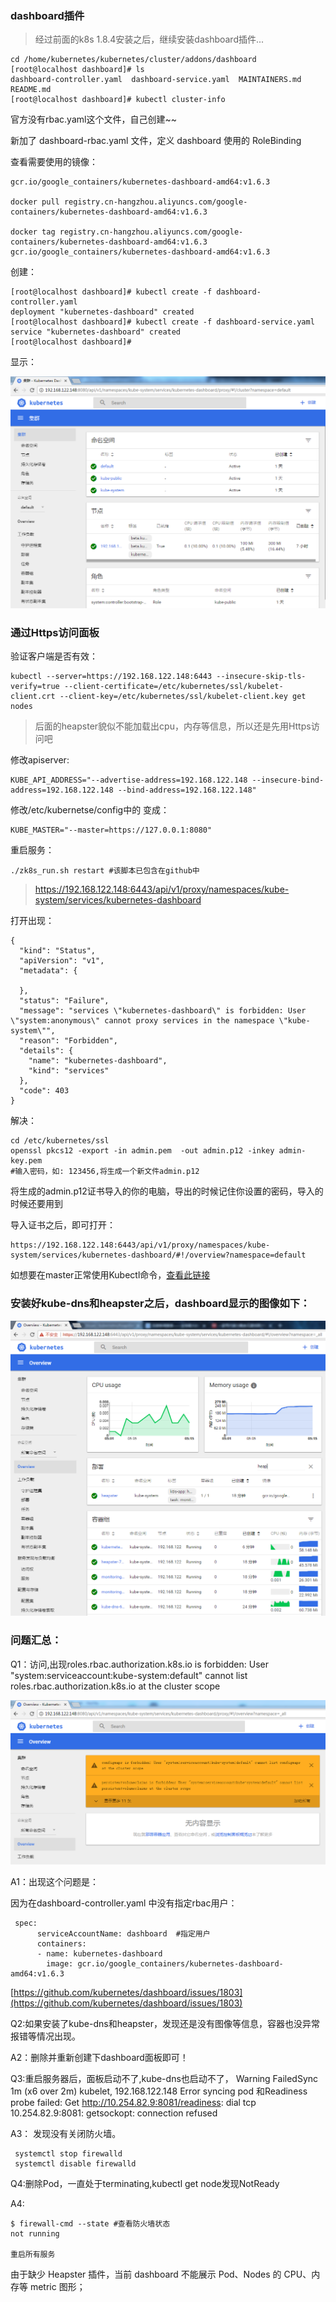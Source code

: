 ### dashboard插件

>经过前面的k8s 1.8.4安装之后，继续安装dashboard插件...

	cd /home/kubernetes/kubernetes/cluster/addons/dashboard
	[root@localhost dashboard]# ls
	dashboard-controller.yaml  dashboard-service.yaml  MAINTAINERS.md  README.md
	[root@localhost dashboard]# kubectl cluster-info


官方没有rbac.yaml这个文件，自己创建~~

新加了 dashboard-rbac.yaml 文件，定义 dashboard 使用的 RoleBinding


查看需要使用的镜像：

	gcr.io/google_containers/kubernetes-dashboard-amd64:v1.6.3

	docker pull registry.cn-hangzhou.aliyuncs.com/google-containers/kubernetes-dashboard-amd64:v1.6.3

	docker tag registry.cn-hangzhou.aliyuncs.com/google-containers/kubernetes-dashboard-amd64:v1.6.3 gcr.io/google_containers/kubernetes-dashboard-amd64:v1.6.3



创建：

	[root@localhost dashboard]# kubectl create -f dashboard-controller.yaml 
	deployment "kubernetes-dashboard" created
	[root@localhost dashboard]# kubectl create -f dashboard-service.yaml 
	service "kubernetes-dashboard" created
	[root@localhost dashboard]# 



显示：

![./images/20171124181132.png](./images/20171124181132.png)


### 通过Https访问面板

验证客户端是否有效：

	kubectl --server=https://192.168.122.148:6443 --insecure-skip-tls-verify=true --client-certificate=/etc/kubernetes/ssl/kubelet-client.crt --client-key=/etc/kubernetes/ssl/kubelet-client.key get nodes

>后面的heapster貌似不能加载出cpu，内存等信息，所以还是先用Https访问吧

修改apiserver:

	KUBE_API_ADDRESS="--advertise-address=192.168.122.148 --insecure-bind-address=192.168.122.148 --bind-address=192.168.122.148"

修改/etc/kubernetse/config中的
变成：

	KUBE_MASTER="--master=https://127.0.0.1:8080"

重启服务：

	./zk8s_run.sh restart #该脚本已包含在github中

>https://192.168.122.148:6443/api/v1/proxy/namespaces/kube-system/services/kubernetes-dashboard

打开出现：

	{
	  "kind": "Status",
	  "apiVersion": "v1",
	  "metadata": {
	    
	  },
	  "status": "Failure",
	  "message": "services \"kubernetes-dashboard\" is forbidden: User \"system:anonymous\" cannot proxy services in the namespace \"kube-system\"",
	  "reason": "Forbidden",
	  "details": {
	    "name": "kubernetes-dashboard",
	    "kind": "services"
	  },
	  "code": 403
	}


解决：

	cd /etc/kubernetes/ssl
	openssl pkcs12 -export -in admin.pem  -out admin.p12 -inkey admin-key.pem
	#输入密码，如: 123456,将生成一个新文件admin.p12

将生成的admin.p12证书导入的你的电脑，导出的时候记住你设置的密码，导入的时候还要用到

导入证书之后，即可打开：

	https://192.168.122.148:6443/api/v1/proxy/namespaces/kube-system/services/kubernetes-dashboard/#!/overview?namespace=default
		

如想要在master正常使用Kubectl命令，[查看此链接](https://github.com/zouhuigang/kubernetes/blob/master/k8s_1.8.4/heapster/kubectl.md)



### 安装好kube-dns和heapster之后，dashboard显示的图像如下：

![https-dashboard](./images/20171128095851.png)


### 问题汇总：

Q1：访问,出现roles.rbac.authorization.k8s.io is forbidden: User "system:serviceaccount:kube-system:default" cannot list roles.rbac.authorization.k8s.io at the cluster scope

![./images/20171124162934.png](./images/20171124162934.png)


A1：出现这个问题是：

因为在dashboard-controller.yaml 中没有指定rbac用户：

	 spec:
	      serviceAccountName: dashboard  #指定用户
	      containers:
	      - name: kubernetes-dashboard
	        image: gcr.io/google_containers/kubernetes-dashboard-amd64:v1.6.3

[https://github.com/kubernetes/dashboard/issues/1803](https://github.com/kubernetes/dashboard/issues/1803)

	

Q2:如果安装了kube-dns和heapster，发现还是没有图像等信息，容器也没异常报错等情况出现。

A2：删除并重新创建下dashboard面板即可！


Q3:重启服务器后，面板启动不了,kube-dns也启动不了， Warning  FailedSync             1m (x6 over 2m)  kubelet, 192.168.122.148  Error syncing pod
和Readiness probe failed: Get http://10.254.82.9:8081/readiness: dial tcp 10.254.82.9:8081: getsockopt: connection refused

A3：	发现没有关闭防火墙。
	
	 systemctl stop firewalld
	 systemctl disable firewalld


Q4:删除Pod，一直处于terminating,kubectl get node发现NotReady

A4:

	$ firewall-cmd --state #查看防火墙状态
	not running
	
	重启所有服务

	

	

由于缺少 Heapster 插件，当前 dashboard 不能展示 Pod、Nodes 的 CPU、内存等 metric 图形；






